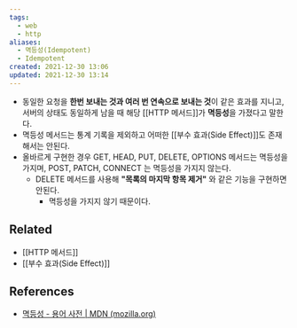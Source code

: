 ```yaml
---
tags:
  - web
  - http
aliases:
  - 멱등성(Idempotent)
  - Idempotent
created: 2021-12-30 13:06
updated: 2021-12-30 13:14
---
```


- 동일한 요청을 **한번 보내는 것과 여러 번 연속으로 보내는 것**이 같은 효과를 지니고, 서버의 상태도 동일하게 남을 때 해당 [[HTTP 메서드]]가 **멱등성**을 가졌다고 말한다.
- 멱등성 메서드는 통계 기록을 제외하고 어떠한 [[부수 효과(Side Effect)]]도 존재해서는 안된다.
- 올바르게 구현한 경우 GET, HEAD, PUT, DELETE, OPTIONS 메서드는 멱등성을 가지며, POST, PATCH, CONNECT 는 멱등성을 가지지 않는다.
	- DELETE 메서드를 사용해 **"목록의 마지막 항목 제거"** 와 같은 기능을 구현하면 안된다.
		- 멱등성을 가지지 않기 때문이다.

## Related

- [[HTTP 메서드]]
- [[부수 효과(Side Effect)]]

## References

- [멱등성 - 용어 사전 | MDN (mozilla.org)](https://developer.mozilla.org/ko/docs/Glossary/Idempotent)
